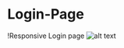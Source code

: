 # Login-Page
!Responsive Login page
![alt text](https://i.pinimg.com/originals/30/b4/22/30b42242a8b599a978601c26fd472393.png)
